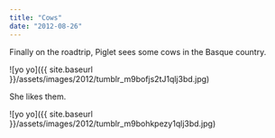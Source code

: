 ```yaml
---
title: "Cows"
date: "2012-08-26"
---
```


Finally on the roadtrip, Piglet sees some cows in the Basque country.

![yo yo]({{ site.baseurl }}/assets/images/2012/tumblr_m9bofjs2tJ1qlj3bd.jpg)

She likes them.

![yo yo]({{ site.baseurl }}/assets/images/2012/tumblr_m9bohkpezy1qlj3bd.jpg)
